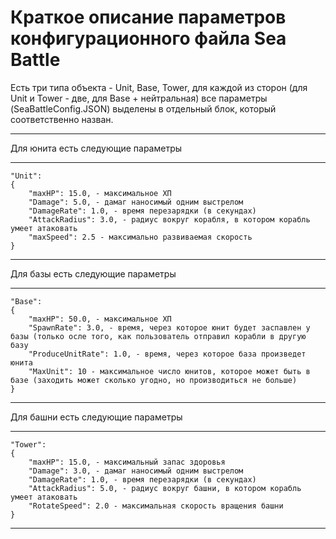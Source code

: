 # Краткое описание параметров конфигурационного файла Sea Battle
Есть три типа объекта - Unit, Base, Tower, для каждой из сторон (для Unit и Tower - две, для Base + нейтральная) все параметры (SeaBattleConfig.JSON)
выделены в отдельный блок, который соответственно назван.
***
Для юнита есть следующие параметры
***
    "Unit":
    {
        "maxHP": 15.0, - максимальное ХП
        "Damage": 5.0, - дамаг наносимый одним выстрелом
        "DamageRate": 1.0, - время перезарядки (в секундах)
        "AttackRadius": 3.0, - радиус вокруг корабля, в котором корабль умеет атаковать
        "maxSpeed": 2.5 - максимально развиваемая скорость
    }
***
Для базы есть следующие параметры
***
    "Base": 
    {
        "maxHP": 50.0, - максимальное ХП
        "SpawnRate": 3.0, - время, через которое юнит будет заспавлен у базы (только осле того, как пользователь отправил корабли в другую базу
        "ProduceUnitRate": 1.0, - время, через которое база произведет юнита
        "MaxUnit": 10 - максимальное число юнитов, которое может быть в базе (заходить может сколько угодно, но производиться не больше)
    }
***
Для башни есть следующие параметры 
***

    "Tower": 
    {
        "maxHP": 15.0, - максимальный запас здоровья
        "Damage": 3.0, - дамаг наносимый одним выстрелом 
        "DamageRate": 1.0, - время перезарядки (в секундах)
        "AttackRadius": 5.0, - радиус вокруг башни, в котором корабль умеет атаковать
        "RotateSpeed": 2.0 - максимальная скорость вращения башни
    }
***

